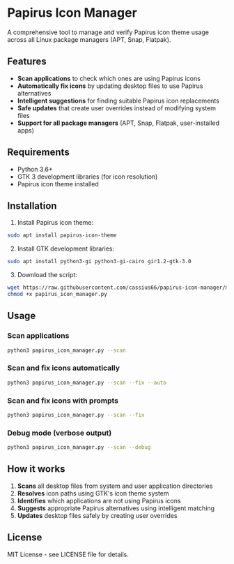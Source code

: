 # Papirus Icon Manager

A comprehensive tool to manage and verify Papirus icon theme usage across all Linux package managers (APT, Snap, Flatpak).

## Features

- **Scan applications** to check which ones are using Papirus icons
- **Automatically fix icons** by updating desktop files to use Papirus alternatives
- **Intelligent suggestions** for finding suitable Papirus icon replacements
- **Safe updates** that create user overrides instead of modifying system files
- **Support for all package managers** (APT, Snap, Flatpak, user-installed apps)

## Requirements

- Python 3.6+
- GTK 3 development libraries (for icon resolution)
- Papirus icon theme installed

## Installation

1. Install Papirus icon theme:
```bash
sudo apt install papirus-icon-theme
```

2. Install GTK development libraries:
```bash
sudo apt install python3-gi python3-gi-cairo gir1.2-gtk-3.0
```

3. Download the script:
```bash
wget https://raw.githubusercontent.com/cassius66/papirus-icon-manager/main/papirus_icon_manager.py
chmod +x papirus_icon_manager.py
```

## Usage

### Scan applications
```bash
python3 papirus_icon_manager.py --scan
```

### Scan and fix icons automatically
```bash
python3 papirus_icon_manager.py --scan --fix --auto
```

### Scan and fix icons with prompts
```bash
python3 papirus_icon_manager.py --scan --fix
```

### Debug mode (verbose output)
```bash
python3 papirus_icon_manager.py --scan --debug
```

## How it works

1. **Scans** all desktop files from system and user application directories
2. **Resolves** icon paths using GTK's icon theme system
3. **Identifies** which applications are not using Papirus icons
4. **Suggests** appropriate Papirus alternatives using intelligent matching
5. **Updates** desktop files safely by creating user overrides

## License

MIT License - see LICENSE file for details.
